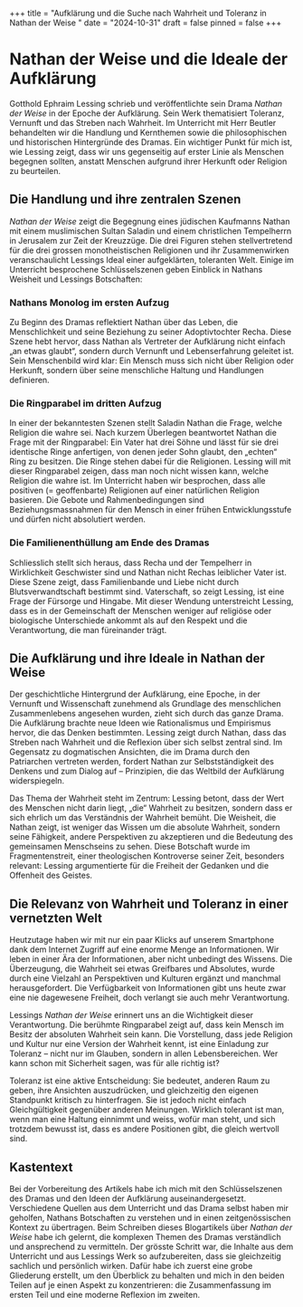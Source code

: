 +++
title = "Aufklärung und die Suche nach Wahrheit und Toleranz in Nathan der Weise "
date = "2024-10-31"
draft = false
pinned = false
+++
# Nathan der Weise und die Ideale der Aufklärung

Gotthold Ephraim Lessing schrieb und veröffentlichte sein Drama *Nathan der Weise* in der Epoche der Aufklärung. Sein Werk thematisiert Toleranz, Vernunft und das Streben nach Wahrheit. Im Unterricht mit Herr Beutler behandelten wir die Handlung und Kernthemen sowie die philosophischen und historischen Hintergründe des Dramas. Ein wichtiger Punkt für mich ist, wie Lessing zeigt, dass wir uns gegenseitig auf erster Linie als Menschen begegnen sollten, anstatt Menschen aufgrund ihrer Herkunft oder Religion zu beurteilen.

## Die Handlung und ihre zentralen Szenen

*Nathan der Weise* zeigt die Begegnung eines jüdischen Kaufmanns Nathan mit einem muslimischen Sultan Saladin und einem christlichen Tempelherrn in Jerusalem zur Zeit der Kreuzzüge. Die drei Figuren stehen stellvertretend für die drei grossen monotheistischen Religionen und ihr Zusammenwirken veranschaulicht Lessings Ideal einer aufgeklärten, toleranten Welt. Einige im Unterricht besprochene Schlüsselszenen geben Einblick in Nathans Weisheit und Lessings Botschaften:

### Nathans Monolog im ersten Aufzug

Zu Beginn des Dramas reflektiert Nathan über das Leben, die Menschlichkeit und seine Beziehung zu seiner Adoptivtochter Recha. Diese Szene hebt hervor, dass Nathan als Vertreter der Aufklärung nicht einfach „an etwas glaubt“, sondern durch Vernunft und Lebenserfahrung geleitet ist. Sein Menschenbild wird klar: Ein Mensch muss sich nicht über Religion oder Herkunft, sondern über seine menschliche Haltung und Handlungen definieren.

### Die Ringparabel im dritten Aufzug

In einer der bekanntesten Szenen stellt Saladin Nathan die Frage, welche Religion die wahre sei. Nach kurzem Überlegen beantwortet Nathan die Frage mit der Ringparabel: Ein Vater hat drei Söhne und lässt für sie drei identische Ringe anfertigen, von denen jeder Sohn glaubt, den „echten“ Ring zu besitzen. Die Ringe stehen dabei für die Religionen. Lessing will mit dieser Ringparabel zeigen, dass man noch nicht wissen kann, welche Religion die wahre ist. Im Unterricht haben wir besprochen, dass alle positiven (= geoffenbarte) Religionen auf einer natürlichen Religion basieren. Die Gebote und Rahmenbedingungen sind Beziehungsmassnahmen für den Mensch in einer frühen Entwicklungsstufe und dürfen nicht absolutiert werden.

### Die Familienenthüllung am Ende des Dramas

Schliesslich stellt sich heraus, dass Recha und der Tempelherr in Wirklichkeit Geschwister sind und Nathan nicht Rechas leiblicher Vater ist. Diese Szene zeigt, dass Familienbande und Liebe nicht durch Blutsverwandtschaft bestimmt sind. Vaterschaft, so zeigt Lessing, ist eine Frage der Fürsorge und Hingabe. Mit dieser Wendung unterstreicht Lessing, dass es in der Gemeinschaft der Menschen weniger auf religiöse oder biologische Unterschiede ankommt als auf den Respekt und die Verantwortung, die man füreinander trägt.

## Die Aufklärung und ihre Ideale in Nathan der Weise

Der geschichtliche Hintergrund der Aufklärung, eine Epoche, in der Vernunft und Wissenschaft zunehmend als Grundlage des menschlichen Zusammenlebens angesehen wurden, zieht sich durch das ganze Drama. Die Aufklärung brachte neue Ideen wie Rationalismus und Empirismus hervor, die das Denken bestimmten. Lessing zeigt durch Nathan, dass das Streben nach Wahrheit und die Reflexion über sich selbst zentral sind. Im Gegensatz zu dogmatischen Ansichten, die im Drama durch den Patriarchen vertreten werden, fordert Nathan zur Selbstständigkeit des Denkens und zum Dialog auf – Prinzipien, die das Weltbild der Aufklärung widerspiegeln.

Das Thema der Wahrheit steht im Zentrum: Lessing betont, dass der Wert des Menschen nicht darin liegt, „die“ Wahrheit zu besitzen, sondern dass er sich ehrlich um das Verständnis der Wahrheit bemüht. Die Weisheit, die Nathan zeigt, ist weniger das Wissen um die absolute Wahrheit, sondern seine Fähigkeit, andere Perspektiven zu akzeptieren und die Bedeutung des gemeinsamen Menschseins zu sehen. Diese Botschaft wurde im Fragmentenstreit, einer theologischen Kontroverse seiner Zeit, besonders relevant: Lessing argumentierte für die Freiheit der Gedanken und die Offenheit des Geistes.

## Die Relevanz von Wahrheit und Toleranz in einer vernetzten Welt

Heutzutage haben wir mit nur ein paar Klicks auf unserem Smartphone dank dem Internet Zugriff auf eine enorme Menge an Informationen. Wir leben in einer Ära der Informationen, aber nicht unbedingt des Wissens. Die Überzeugung, die Wahrheit sei etwas Greifbares und Absolutes, wurde durch eine Vielzahl an Perspektiven und Kulturen ergänzt und manchmal herausgefordert. Die Verfügbarkeit von Informationen gibt uns heute zwar eine nie dagewesene Freiheit, doch verlangt sie auch mehr Verantwortung.

Lessings *Nathan der Weise* erinnert uns an die Wichtigkeit dieser Verantwortung. Die berühmte Ringparabel zeigt auf, dass kein Mensch im Besitz der absoluten Wahrheit sein kann. Die Vorstellung, dass jede Religion und Kultur nur eine Version der Wahrheit kennt, ist eine Einladung zur Toleranz – nicht nur im Glauben, sondern in allen Lebensbereichen. Wer kann schon mit Sicherheit sagen, was für alle richtig ist?

Toleranz ist eine aktive Entscheidung: Sie bedeutet, anderen Raum zu geben, ihre Ansichten auszudrücken, und gleichzeitig den eigenen Standpunkt kritisch zu hinterfragen. Sie ist jedoch nicht einfach Gleichgültigkeit gegenüber anderen Meinungen. Wirklich tolerant ist man, wenn man eine Haltung einnimmt und weiss, wofür man steht, und sich trotzdem bewusst ist, dass es andere Positionen gibt, die gleich wertvoll sind.

## Kastentext

Bei der Vorbereitung des Artikels habe ich mich mit den Schlüsselszenen des Dramas und den Ideen der Aufklärung auseinandergesetzt. Verschiedene Quellen aus dem Unterricht und das Drama selbst haben mir geholfen, Nathans Botschaften zu verstehen und in einen zeitgenössischen Kontext zu übertragen. Beim Schreiben dieses Blogartikels über *Nathan der Weise* habe ich gelernt, die komplexen Themen des Dramas verständlich und ansprechend zu vermitteln. Der grösste Schritt war, die Inhalte aus dem Unterricht und aus Lessings Werk so aufzubereiten, dass sie gleichzeitig sachlich und persönlich wirken. Dafür habe ich zuerst eine grobe Gliederung erstellt, um den Überblick zu behalten und mich in den beiden Teilen auf je einen Aspekt zu konzentrieren: die Zusammenfassung im ersten Teil und eine moderne Reflexion im zweiten.
